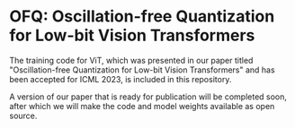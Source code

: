 # OFQ: Oscillation-free Quantization for Low-bit Vision Transformers
The training code for ViT, which was presented in our paper titled "Oscillation-free Quantization for Low-bit Vision Transformers" and has been accepted for ICML 2023, is included in this repository.

A version of our paper that is ready for publication will be completed soon, after which we will make the code and model weights available as open source.
